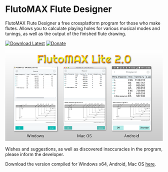 ﻿# FlutoMAX Flute Designer

FlutoMAX Flute Designer a free crossplatform program for those who make flutes. Allows you to calculate playing holes for various musical modes and tunings, as well as the output of the finished flute drawing.

[![Download Latest](https://img.shields.io/badge/download-latest-green.svg)](https://github.com/flutomax/flutomax/lite/releases/)
[![Donate](https://img.shields.io/badge/donate-paypal-blue.svg)](https://paypal.me/flutomax)


![ScreenShot](/lite/screenshots/1.png)
 

Wishes and suggestions, as well as discovered inaccuracies in the program, please inform the developer.

Download the version compiled for Windows x64, Android, Mac OS [here](https://github.com/flutomax/flutomax/lite/releases/).
